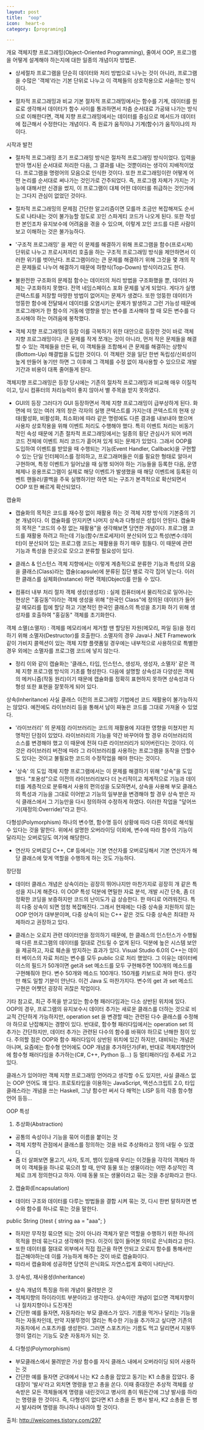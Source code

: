 ```yaml
---
layout: post
title:  "oop"
icon:  heart-o
category: [programing]

---
```


개요
객체지향 프로그래밍(Object-Oriented Programming), 줄여서  OOP, 프로그램을 어떻게 설계해야 하는지에 대한 일종의 개념이자 방법론.

- 상세절차
프로그램을 단순히 데이터와 처리 방법으로 나누는 것이 아니라, 프로그램을 수많은 '객체'라는 기본 단위로 나누고 이 객체들의 상호작용으로 서술하는 방식이다.

- 절차적 프로그래밍과 비교
기본 절차적 프로그래밍에서는 함수를 기계, 데이터를 원료로 생각해서 데이터가 함수 사이를 통과하면서 차츰 순서대로 가공돼 나가는 방식으로 이해한다면, 객체 지향 프로그래밍에서는 데이터를 중심으로 메서드가 데이터에 접근해서 수정한다는 개념이다. 즉 원료가 움직이냐 기계(함수)가 움직이냐의 차이다.



시작과 발전
- 절차적 프로그래밍
초기 프로그래밍 방식은 절차적 프로그래밍 방식이었다. 입력을 받아 명시된 순서대로 처리한 다음, 그 결과를 내는 것뿐이라는 생각이 지배적이었다. 프로그램을 명령어의 모음으로 인식한 것이다. 또한 프로그래밍이란 어떻게 어떤 논리를 순서대로 써나가는 것인가로 간주되었다. 즉, 프로그램 자체가 가지는 기능에 대해서만 신경을 썼지, 이 프로그램이 대체 어떤 데이터를 취급하는 것인가에는 그다지 관심이 없었던 것이다.

- 절차적 프로그래밍의 문제점
간단한 알고리즘이면 모를까 조금만 복잡해져도 순서도로 나타내는 것이 불가능할 정도로 꼬인 스파게티 코드가 나오게 된다. 또한 작성한 본인조차 유지보수에 어려움을 겪을 수 있으며, 이렇게 꼬인 코드를 다른 사람이 보고 이해하는 것은 불가능하다.

- '구조적 프로그래밍' 을 제안
이 문제를 해결하기 위해 프로그램을 함수(프로시져) 단위로 나누고 프로시져끼리 호출을 하는 구조적 프로그래밍 방식을 제안하면서 이러한 위기를 벗어난다. 프로그램이라는 큰 문제를 해결하기 위해 그것을 몇 개의 작은 문제들로 나누어 해결하기 때문에 하향식(Top-Down) 방식이라고도 한다.

- 불완전한 구조화의 문제점
함수는 데이터의 처리 방법을 구조화했을 뿐, 데이터 자체는 구조화하지 못했다. 전역 네임스페이스 포화 문제를 낳게 되었다. 게다가 실행 콘텍스트를 저장할 마땅한 방법이 없어지는 문제가 생겼다. 또한 엉뚱한 데이터가 엉뚱한 함수에 전달돼서 데이터를 오염시키는 문제가 발생하고 그런 가능성 때문에 프로그래머가 한 함수의 거동에 영향을 받는 변수를 조사해야 할 때 모든 변수를 다 조사해야 하는 어려움에 봉착했다.

- 객체 지향 프로그래밍의 등장
이를 극복하기 위한 대안으로 등장한 것이 바로 객체 지향 프로그래밍이다. 큰 문제를 작게 쪼개는 것이 아니라, 먼저 작은 문제들을 해결할 수 있는 객체들을 만든 뒤, 이 객체들을 조합해서 큰 문제를 해결하는 상향식(Bottom-Up) 해결법을 도입한 것이다. 이 객체란 것을 일단 한번 독립성/신뢰성이 높게 만들어 놓기만 하면 그 이후에 그 객체를 수정 없이 재사용할 수 있으므로 개발 기간과 비용이 대폭 줄어들게 된다.

객체지향 프로그래밍은 등장 당시에는 기존의 절차적 프로그래밍과 비교해 매우 이질적이고, 당시 컴퓨터의 처리능력이 좋지 않아서 별 주목을 받지 못하였다.

- GUI의 등장
그러다가 GUI 등장하면서 객체 지향 프로그래밍이 급부상하게 된다. 화면에 떠 있는 여러 개의 창은 각자의 실행 콘텍스트를 가지는데 콘텍스트의 현재 상태(활성화, 비활성화, 최소화)에 따라 같은 명령에도 다른 결과를 내보내야 했으며 사용자 상호작용을 위해 이벤트 처리도 수행해야 했다. 특히 이벤트 처리는 비동기적인 속성 때문에 기존 절차적 프로그래밍에서는 일종의 횡단 관심사가 되어 버려 코드 전체에 이벤트 처리 코드가 흩어져 있게 되는 문제가 있었다. 그래서 OOP를 도입하여 이벤트를 받았을 때 수행되는 기능(Event Handler, Callback)을 구현할 수 있는 단일 인터페이스를 정의하고, 프로그래머들은 이를 필요한 형태로 알아서 구현하며, 특정 이벤트가 일어났을 때 실행 되어야 하는 기능들을 등록한 다음, 운영체제나 응용프로그램이 실제로 해당 이벤트가 발생했을 때 해당 이벤트에 등록된 이벤트 핸들러/콜백을 주욱 실행하기만 하면 되는 구조가 본격적으로 확산되면서 OOP 또한 빠르게 확산되었다.



캡슐화
- 캡슐화의 목적은 코드를 재수정 없이 재활용 하는 것
객체 지향 방식의 기본중의 기본 개념이다. 이 캡슐화를 안지키면 나머지 상속과 다형성은 성립이 안된다. 캡슐화의 목적은 "코드의 수정 없는 재활용"을 생각해보면 당연한 개념이다. 프로그램 코드를 재활용 하려고 하는데 기능(함수/프로세저)이 분산되어 있고 특성(변수:데이터)이 분산되어 있는 프로그램 코드는 재활용을 하기 매우 힘들다. 이 때문에 관련 기능과 특성을 한곳으로 모으고 분류할 필요성이 있다.

- 클래스 & 인스턴스
객체 지향에서는 이렇게 계층적으로 분류한 기능과 특성의 모음을 클래스(Class)라는 캡슐(capsule)에 분류된 집단 별로 각각 집어 넣는다. 이러한 클래스를 실체화(Instance) 하면 객체(Object)를 만들 수 있다.

- 컴퓨터 내부 처리 절차
객체 생성(생성자) : 실제 컴퓨터에서 물리적으로 일어나는 현상은 "홍길동"이라는 객체 생성을 위해 "한국인 Class"에 정의된 데이터가 들어갈 메모리를 힙에 할당 하고 기본적인 한국인 클래스의 특성을 초기화 하기 위해 생성자를 호출하여 "홍길동" 객체를 초기화한다.

객체 소멸(소멸자) : 객체를 메모리에서 제거할 땐 할당된 자원(메모리, 파일 등)을 정리하기 위해 소멸자(Destructor)를 호출한다. 소멸자의 경우 Java나 .NET Framework 같이 가비지 콜렉션이 있는 객체 지향 플랫폼일 경우에는 내부적으로 사용하므로 특별한 경우 외에는 소멸자를 프로그램 코드에 넣지 않는다.

- 정리
이와 같이 캡슐화는 '클래스, 타입, 인스턴스, 생성자, 생성자, 소멸자' 같은 객체 지향 프로그램 방식의 기초를 형성한다. 다음에 설명할 상속성과 다양성은 객체의 메커니즘(작동 원리)이기 때문에 캡슐화를 정확히 표현하지 못하면 상속성과 다형성 또한 표현을 잘못하게 되어 있다.



상속(Inheritance)
사실 클래스 이전의 프로그래밍 기법에선 코드 재활용이 불가능하지는 않았다. 예전에도 라이브러리 등을 통해서 남이 짜놓은 코드를 그대로 가져올 수 있었다.

- '라이브러리' 의 문제점
라이브러리는 코드의 재활용에 지대한 영향을 미쳤지만 치명적인 단점이 있었다. 라이브러리의 기능을 약간 바꾸어야 할 경우 라이브러리의 소스를 변경해야 했고 이 때문에 전혀 다른 라이브러리가 되어버린다는 것이다. 이것은 라이브러리 버전에 따라 그 라이브러리를 사용하는 프로그램을 동작을 안할수도 있다는 것이고 불필요한 코드의 수정작업을 해야 한다는 것이다.

- '상속' 의 도입
객체 지향 프로그램에서는 이 문제를 해결하기 위해 "상속"을 도입 했다. "포용성"으로 이전의 라이브러리보다 더 논리적이고 체계적으로 기능과 데이터를 계층적으로 분류해서 사용의 편의성을 도모하면서, 상속을 사용해 부모 클래스의 특성과 기능을 그대로 이어받고 기능의 일부분을 변경해야 할 경우 상속 받은 자식 클래스에서 그 기능만을 다시 정의하여 수정하게 하였다. 이러한 작업을 "덮어쓰기(재정의:Override)"라고 한다.



다형성(Polymorphism)
하나의 변수명, 함수명 등이 상황에 따라 다른 의미로 해석될 수 있다는 것을 말한다. 위에서 설명한 오버라이딩 이외에, 변수에 따라 함수의 기능이 달라지는 오버로딩도 여기에 해당한다.

- 연산자 오버로딩
C++, C# 등에서는 기본 연산자를 오버로딩해서 기본 연산자가 해당 클래스에 맞게 역할을 수행하게 하는 것도 가능하다.



장단점
- 데이터 클래스 개념은 상속이라는 굉장히 뛰어나지만 마찬가지로 굉장히 개 같은 특성을 지니게 해준다. 이 OOP 특성 덕분에 면밀한 자료 분석, 개발 시간 단축, 좀 더 정확한 코딩을 보증하지만 코드의 난이도가 급 상승한다. 한 마디로 어려워진다. 특히 다중 상속이 되면 엄청 복잡해진다. 그래서 현재에는 다중 상속을 지원하지 않는 OOP 언어가 대부분이며, 다중 상속이 되는 C++ 같은 것도 다중 상속은 최대한 자제하라고 권장하고 있다.

- 클래스는 오로지 관련 데이터만을 정의하기 때문에, 한 클래스의 인스턴스가 수행될 때 다른 프로그램의 데이터를 절대로 건드릴 수 없게 된다. 덕분에 높은 시스템 보안을 제공하고, 자료 훼손을 방지하는 효과가 있다. Visual Studio 6.0의 C++는 데이터 베이스의 자료 처리는 변수를 모두 public 으로 처리 했었다. 그 이유는 데이터베이스의 필드가 50개이면 get과 set 메소드를 모두 구현해주면 100개의 메소드를 구현해줘야 한다. 변수 50개와 메소드 100개다. 150개를 키보드로 쳐야 한다. 생각만 해도 일할 기분이 안난다. 이건 Java 도 마찬가지다. 변수의 get 과 set 메소드 구현은 어쨋던 굉장히 귀찮은 작업이다.



기타
참고로, 최근 주목을 받고있는 함수형 패러다임과는 다소 상반된 위치에 있다. OOP의 경우, 프로그램의 유지보수시 데이터 추가는 새로운 클래스를 더하는 것으로 비교적 간단하게 가능하지만, operation set 을 변경할 때는 관련된 다수 클래스를 수정해야 하므로 난잡해지는 경향이 있다. 반대로, 함수형 패러다임에서는 operation set 의 추가는 간단하지만, 데이터 추가는 관련된 다수의 함수를 바꿔야 하므로 난해한 점이 있다. 주의할 점은 OOP와 함수 패러다임이 상반된 위치에 있긴 하지만, 대비되는 개념은 아니며, 요즘에는 함수형 언어에도 OOP 개념을 추가하던가(F#), 반대로 객체지향언어에 함수형 패러다임을 추가하는(C#, C++, Python 등...) 등 멀티패러다임 추세로 가고있다.

클래스가 있어야만 객체 지향 프로그래밍 언어라고 생각할 수도 있지만, 사실 클래스 없는 OOP 언어도 꽤 있다. 프로토타입을 이용하는 JavaScript, 액션스크립트 2.0, 타입 클래스라는 개념을 쓰는 Haskell, 그냥 함수만 써서 다 해먹는 LISP 등의 각종 함수형 언어 등등...








OOP 특성
1) 추상화(Abstraction)
- 공통의 속성이나 기능을 묶어 이름을 붙이는 것
- 객체 지향적 관점에서 클래스를 정의하는 것을 바로 추상화라고 정의 내릴 수 있겠다.
- 좀 더 살펴보면 물고기, 사자, 토끼, 뱀이 있을때 우리는 이것들을 각각의 객체라 하며 이 객체들을 하나로 묶으려 할 때, 만약 동물 또는 생물이라는 어떤 추상적인 객체로 크게 정의한다고 하자. 이때 동물 또는 생물이라고 묶는 것을 추상화라고 한다.


2) 캡슐화(Encapsulation)
- 데이터 구조와 데이터를 다루는 방법들을 결합 시켜 묶는 것, 다시 한번 말하자면 변수와 함수를 하나로 묶는 것을 말한다.

public String ()test {
    string aa = "aaa";
}

- 하지만 무작정 묶으면 되는 것이 아니라 객체가 맡은 역할을 수행하기 위한 하나의 목적을 한데 묶는다고 생각해야 한다. 이것이 많이 들어본 의미로 은닉화라고 한다.
- 또한 데이터를 절대로 외부에서 직접 접근을 하면 안되고 오로지 함수를 통해서만 접근해야하는데 이를 가능하게 해주는 것이 바로 캡슐화이다.
- 따라서 캡슐화에 성공하면 당연히 은닉화도 자연스럽게 효력이 나타난다.


3) 상속성, 재사용셩(Inheritance)
- 상속 개념의 특징을 하위 개념이 물려받은 것
- 객체지향의 하이라이트 부분이라고 생각한다. 상속이란 개념이 없으면 객체지향이나 절차지향이나 도진개진
- 간단한 예를 들자면, 자동차라는 부모 클래스가 있다.
기름을 먹거나 달리는 기능을 하는 자동차인데, 만약 지붕뚜껑이 열리는 특수한 기능을 추가하고 싶다면 기존의 자동차에서 스포츠카를 생성한다.
그러면 스포츠카는 기름도 먹고 달리면서 지붕뚜껑이 열리는 기능도 갖춘 자동차가 되는 것.


4) 다형성(Polymorphism)
- 부모클래스에서 물려받은 가상 함수를 자식 클래스 내에서 오버라이딩 되어 사용하는 것
- 간단한 예를 들자면
군대에서 나는 K2 소총을 잡았고 동기는 K1 소총을 잡았다. 중대장이 '발사'라고 외치면 명령을 받고 총을 쏜다. 이때 중대장은 추상적 객체를 상속받은 모든 객체들에게 명령을 내린것이고 병사의 총이 뭐든간에 그냥 발사를 하라는 명령을 한 것이다.
즉, 다형성이 없다면 K1 소총을 든 병사 발사, K2 소총을 든 병사 발사라며 명령을 하나하나 내려야 할 것이다.



출처: http://weicomes.tistory.com/297
